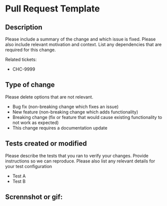 # Pull Request Template

## Description

Please include a summary of the change and which issue is fixed. Please also include relevant motivation and context. List any dependencies that are required for this change.

Related tickets:
  - CHC-9999

## Type of change

Please delete options that are not relevant.

- Bug fix (non-breaking change which fixes an issue)
- New feature (non-breaking change which adds functionality)
- Breaking change (fix or feature that would cause existing functionality to not work as expected)
- This change requires a documentation update

## Tests created or modified 

Please describe the tests that you ran to verify your changes. Provide instructions so we can reproduce. Please also list any relevant details for your test configuration

- Test A
- Test B


## Scrennshot or gif:

